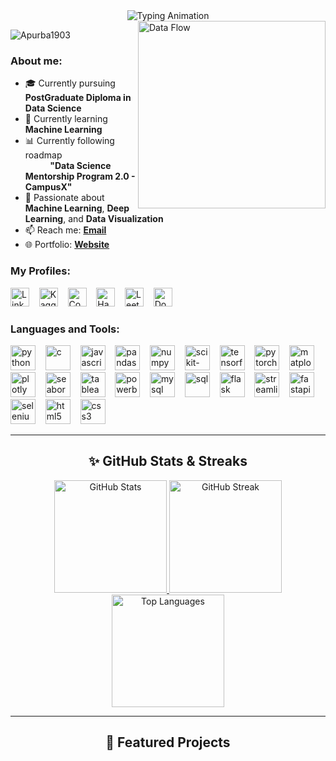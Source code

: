 <div align="center">
  <img src="https://readme-typing-svg.herokuapp.com?font=Fira+Code&weight=700&size=26&duration=3000&pause=1000&color=FF4081&background=00000000&center=true&vCenter=true&width=500&lines=Apurba+Halder;Data+Scientist+%7C+Data+Analyst;Problem+Solver" alt="Typing Animation"/>
</div>



<img align="right" alt="Data Flow" width="300" src="https://i.giphy.com/media/ZVik7pBtu9dNS/giphy.gif">



<p align="left">
  <img src="https://komarev.com/ghpvc/?username=Apurba1903&label=Profile%20views&color=0e75b6&style=flat" alt="Apurba1903" />
</p>



<h3 align="left">About me:</h3>

- 🎓 Currently pursuing **PostGraduate Diploma in Data Science**  
- 🌱 Currently learning **Machine Learning**  
- 📊 Currently following roadmap <br> &nbsp; &nbsp; &nbsp; &nbsp; &nbsp; **"Data Science Mentorship Program 2.0 - CampusX"**  
- 🔹 Passionate about **Machine Learning**, **Deep Learning**, and **Data Visualization**  
- 📫 Reach me: **[Email](mailto:apurba1903@gmail.com)**  
- 🌐 Portfolio: **[Website](https://apurba1903.github.io/apurba_portfolio/)**



<h3 align="left">My Profiles:</h3>
<p align="left">
  <a href="https://www.linkedin.com/in/apurba1903" target="_blank"><img src="https://raw.githubusercontent.com/rahuldkjain/github-profile-readme-generator/master/src/images/icons/Social/linked-in-alt.svg" alt="LinkedIn" height="30" /></a>
  &nbsp;&nbsp;
  <a href="https://www.kaggle.com/apurbahalder" target="_blank"><img src="https://upload.wikimedia.org/wikipedia/commons/7/7c/Kaggle_logo.png" alt="Kaggle" height="30" /></a>
  &nbsp;&nbsp;
  <a href="https://codeforces.com/profile/Apurba1903" target="_blank"><img src="https://raw.githubusercontent.com/rahuldkjain/github-profile-readme-generator/master/src/images/icons/Social/codeforces.svg" alt="Codeforces" height="30" /></a>
  &nbsp;&nbsp;
  <a href="https://www.hackerrank.com/profile/apurba1903" target="_blank"><img src="https://raw.githubusercontent.com/rahuldkjain/github-profile-readme-generator/master/src/images/icons/Social/hackerrank.svg" alt="HackerRank" height="30" /></a>
  &nbsp;&nbsp;
  <a href="https://leetcode.com/u/Apurba1903/" target="_blank"><img src="https://raw.githubusercontent.com/rahuldkjain/github-profile-readme-generator/master/src/images/icons/Social/leet-code.svg" alt="LeetCode" height="30" /></a>
  &nbsp;&nbsp;
  <a href="https://hub.docker.com/u/apurba1903" target="_blank"><img src="https://upload.wikimedia.org/wikipedia/en/thumb/f/f4/Docker_logo.svg/1920px-Docker_logo.svg.png" alt="Docker" height="30" /></a>
  &nbsp;&nbsp;
</p>



<h3 align="left">Languages and Tools:</h3>
<p align="left">
  
  <!-- Programming Languages -->
  <img src="https://cdn.jsdelivr.net/gh/devicons/devicon/icons/python/python-original.svg" alt="python" height="40"/>
    &nbsp;&nbsp;
  <img src="https://cdn.jsdelivr.net/gh/devicons/devicon/icons/c/c-original.svg" alt="c" height="40"/>
    &nbsp;&nbsp;
  <img src="https://cdn.jsdelivr.net/gh/devicons/devicon/icons/javascript/javascript-original.svg" alt="javascript" height="40"/>
    &nbsp;&nbsp;
  
  <!-- Data Science -->
  <img src="https://cdn.jsdelivr.net/gh/devicons/devicon/icons/pandas/pandas-original-wordmark.svg" alt="pandas" height="40"/>
    &nbsp;&nbsp;
  <img src="https://cdn.jsdelivr.net/gh/devicons/devicon/icons/numpy/numpy-original-wordmark.svg" alt="numpy" height="40"/>
    &nbsp;&nbsp;
  <img src="https://upload.wikimedia.org/wikipedia/commons/0/05/Scikit_learn_logo_small.svg" alt="scikit-learn" height="40"/>
    &nbsp;&nbsp;
  <img src="https://cdn.jsdelivr.net/gh/devicons/devicon/icons/tensorflow/tensorflow-original-wordmark.svg" alt="tensorflow" height="40"/>
    &nbsp;&nbsp;
  <img src="https://cdn.jsdelivr.net/gh/devicons/devicon/icons/pytorch/pytorch-original-wordmark.svg" alt="pytorch" height="40"/>
    &nbsp;&nbsp;
  
  <!-- Visualization -->
  <img src="https://cdn.jsdelivr.net/gh/devicons/devicon/icons/matplotlib/matplotlib-original.svg" alt="matplotlib" height="40"/>
    &nbsp;&nbsp;
  <img src="https://cdn.jsdelivr.net/gh/devicons/devicon/icons/plotly/plotly-original-wordmark.svg" alt="plotly" height="40"/>
    &nbsp;&nbsp;
  <img src="https://seaborn.pydata.org/_static/logo-wide-lightbg.svg" alt="seaborn" height="40"/>
    &nbsp;&nbsp;
  <img src="https://cdn.worldvectorlogo.com/logos/tableau-software.svg" alt="tableau" height="40"/>
    &nbsp;&nbsp;
  <img src="https://upload.wikimedia.org/wikipedia/commons/thumb/c/cf/New_Power_BI_Logo.svg/630px-New_Power_BI_Logo.svg.png" alt="powerbi" height="40"/>
    &nbsp;&nbsp;
  
  <!-- Databases -->
  <img src="https://cdn.jsdelivr.net/gh/devicons/devicon/icons/mysql/mysql-original-wordmark.svg" alt="mysql" height="40"/>
    &nbsp;&nbsp;
  <img src="https://upload.wikimedia.org/wikipedia/commons/8/87/Sql_data_base_with_logo.png" alt="sql" height="40"/>
    &nbsp;&nbsp;
  
  <!-- Web Frameworks -->
  <img src="https://cdn.jsdelivr.net/gh/devicons/devicon/icons/flask/flask-original-wordmark.svg" alt="flask" height="40"/>
    &nbsp;&nbsp;
  <img src="https://streamlit.io/images/brand/streamlit-mark-color.svg" alt="streamlit" height="40"/>
    &nbsp;&nbsp;
  <img src="https://fastapi.tiangolo.com/img/logo-margin/logo-teal.png" alt="fastapi" height="40"/>
    &nbsp;&nbsp;
  
  <!-- Web Scraping -->
  <img src="https://cdn.jsdelivr.net/gh/devicons/devicon/icons/selenium/selenium-original.svg" alt="selenium" height="40"/>
    &nbsp;&nbsp;
    
   <!-- Web Development -->
  <img src="https://cdn.jsdelivr.net/gh/devicons/devicon/icons/html5/html5-original.svg" alt="html5" height="40"/>
    &nbsp;&nbsp;
  <img src="https://cdn.jsdelivr.net/gh/devicons/devicon/icons/css3/css3-original.svg" alt="css3" height="40"/>
    &nbsp;&nbsp;
    
</p>



---



<h2 align="center">✨ GitHub Stats & Streaks</h2>

<div align="center">
  <a href="https://github.com/Apurba1903">
    <img height="180em" src="https://github-readme-stats.vercel.app/api?username=Apurba1903&show_icons=true&theme=tokyonight&hide_border=true&bg_color=00000000&include_all_commits=true" alt="GitHub Stats"/>
    <img height="180em" src="https://streak-stats.demolab.com/?user=Apurba1903&theme=tokyonight&hide_border=true&background=00000000&date_format=j%20M%5B%20Y%5D&ring=7DD3FC&fire=7DD3FC&currStreakLabel=7DD3FC" alt="GitHub Streak"/>
    <img height="180em" src="https://github-readme-stats.vercel.app/api/top-langs/?username=Apurba1903&layout=compact&theme=tokyonight&hide_border=true&bg_color=00000000" alt="Top Languages"/>
  </a>
</div>



---

<h2 align="center">🚀 Featured Projects</h2>
